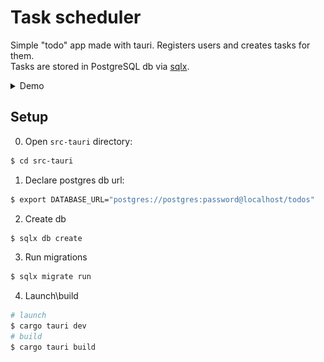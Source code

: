 # Task scheduler

Simple "todo" app made with tauri. Registers users and creates tasks for them.  
Tasks are stored in PostgreSQL db via [sqlx](https://github.com/launchbadge/sqlx).

<details> <summary>Demo</summary>

![Demo](demo/demo.png)</details>

## Setup

0. Open `src-tauri` directory:

```sh
$ cd src-tauri
```

1. Declare postgres db url:

```sh
$ export DATABASE_URL="postgres://postgres:password@localhost/todos"
```

2. Create db

```sh
$ sqlx db create
```

3. Run migrations

```sh
$ sqlx migrate run
```

4. Launch\build

```sh
# launch
$ cargo tauri dev
# build
$ cargo tauri build
```
